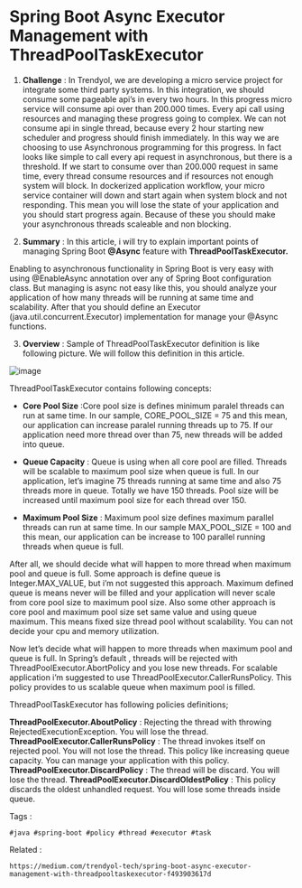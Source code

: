 # Spring Boot Async Executor Management with ThreadPoolTaskExecutor

1. **Challenge** : In Trendyol, we are developing a micro service project for integrate some third party systems. In this integration, we should consume some pageable api’s in every two hours. In this progress micro service will consume api over than 200.000 times. Every api call using resources and managing these progress going to complex. We can not consume api in single thread, because every 2 hour starting new scheduler and progress should finish immediately. In this way we are choosing to use Asynchronous programming for this progress.
In fact looks like simple to call every api request in asynchronous, but there is a threshold. If we start to consume over than 200.000 request in same time, every thread consume resources and if resources not enough system will block. In dockerized application workflow, your micro service container will down and start again when system block and not responding. This mean you will lose the state of your application and you should start progress again. Because of these you should make your asynchronous threads scaleable and non blocking.


2. **Summary** : In this article, i will try to explain important points of managing Spring Boot **@Async** feature with **ThreadPoolTaskExecutor.**

Enabling to asynchronous functionality in Spring Boot is very easy with using @EnableAsync annotation over any of Spring Boot configuration class. But managing is async not easy like this, you should analyze your application of how many threads will be running at same time and scalability. After that you should define an Executor (java.util.concurrent.Executor) implementation for manage your @Async functions.

3. **Overview** : Sample of ThreadPoolTaskExecutor definition is like following picture. We will follow this definition in this article.

![image](https://miro.medium.com/max/700/1*FmGCytv1eJzV6SqMw9jfPA.png)

ThreadPoolTaskExecutor contains following concepts:

- **Core Pool Size** :Core pool size is defines minimum paralel threads can run at same time. In our sample, CORE_POOL_SIZE = 75 and this mean, our application can increase paralel running threads up to 75. If our application need more thread over than 75, new threads will be added into queue.

- **Queue Capacity** :  Queue is using when all core pool are filled. Threads will be scalable to maximum pool size when queue is full. In our application, let’s imagine 75 threads running at same time and also 75 threads more in queue. Totally we have 150 threads. Pool size will be increased until maximum pool size for each thread over 150.

- **Maximum Pool Size** : Maximum pool size defines maximum parallel threads can run at same time. In our sample MAX_POOL_SIZE = 100 and this mean, our application can be increase to 100 parallel running threads when queue is full.

After all, we should decide what will happen to more thread when maximum pool and queue is full.
Some approach is define queue is Integer.MAX_VALUE, but i’m not suggested this approach. Maximum defined queue is means never will be filled and your application will never scale from core pool size to maximum pool size.
Also some other approach is core pool and maximum pool size set same value and using queue maximum. This means fixed size thread pool without scalability. You can not decide your cpu and memory utilization.

Now let’s decide what will happen to more threads when maximum pool and queue is full. In Spring’s default , threads will be rejected with ThreadPoolExecutor.AbortPolicy and you lose new threads. For scalable application i’m suggested to use ThreadPoolExecutor.CallerRunsPolicy. This policy provides to us scalable queue when maximum pool is filled.

ThreadPoolTaskExecutor has following policies definitions;

**ThreadPoolExecutor.AboutPolicy** : Rejecting the thread with throwing RejectedExecutionException. You will lose the thread.
**ThreadPoolExecutor.CallerRunsPolicy** : The thread invokes itself on rejected pool. You will not lose the thread. This policy like increasing queue capacity. You can manage your application with this policy.
**ThreadPoolExecutor.DiscardPolicy** : The thread will be discard. You will lose the thread.
**ThreadPoolExecutor.DiscardOldestPolicy** : This policy discards the oldest unhandled request. You will lose some threads inside queue.


Tags :
```
#java #spring-boot #policy #thread #executor #task
```

Related :
```
https://medium.com/trendyol-tech/spring-boot-async-executor-management-with-threadpooltaskexecutor-f493903617d
```

